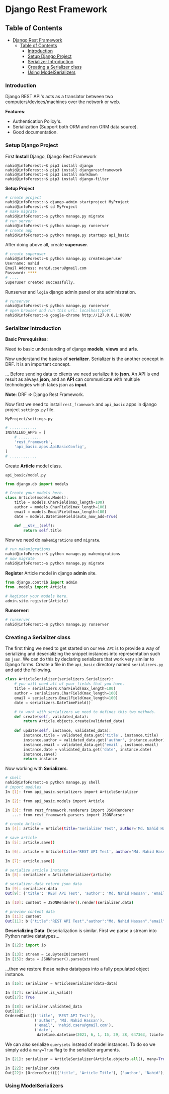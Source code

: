 # Django Rest Framework

## Table of Contents

- [Django Rest Framework](#django-rest-framework)
  - [Table of Contents](#table-of-contents)
    - [Introduction](#introduction)
    - [Setup Django Project](#setup-django-project)
    - [Serializer Introduction](#serializer-introduction)
    - [Creating a Serializer class](#creating-a-serializer-class)
    - [Using ModelSerializers](#using-modelserializers)

### Introduction

Django REST API's acts as a translator between two computers/devices/machines over the network or web.

**Features**:

- Authentication Policy's.
- Serialization (Support both ORM and non ORM data source).
- Good documentation.

### Setup Django Project

First **Install** Django, Django Rest Framework

```console
nahid@infoForest:~$ pip3 install django
nahid@infoForest:~$ pip3 install djangorestframework
nahid@infoForest:~$ pip3 install markdown
nahid@infoForest:~$ pip3 install django-filter
```

**Setup Project**

```bash
# create project
nahid@infoForest:~$ django-admin startproject MyProject
nahid@infoForest:~$ cd MyProject
# make migrate
nahid@infoForest:~$ python manage.py migrate
# run server
nahid@infoForest:~$ python manage.py runserver
# create app
nahid@infoForest:~$ python manage.py startapp api_basic
```

After doing above all, create **superuser**.

```bash
# create superuser
nahid@infoForest:~$ python manage.py createsuperuser
Username: nahid
Email Address: nahid.cseru@gmail.com
Password: ****
# ....
Superuser created successfully.
```

Runserver and `login` django admin panel or site administration.

```bash
# runserver
nahid@infoForest:~$ python manage.py runserver
# open browser and run this url: localhost:port
nahid@infoForest:~$ google-chrome http://127.0.0.1:8000/
```

### Serializer Introduction

**Basic Prerequisites**:

Need to basic understanding of django **models**, **views** and **urls**.

Now understand the basics of **serializer**. Serializer is the another concept in DRF. It is an important concept.

... Before sending data to clients we need serialize it to **json**. An API is end result as always **json**, and an **API** can communicate with multiple technologies which takes json as **input**.

**Note**: DRF => Django Rest Framework.

Now first we need to install `rest_framework` and `api_basic` apps in django project `settings.py` file.

`MyProject/settings.py`

```py
# ............
INSTALLED_APPS = [
    # ..........
    'rest_framework',
    'api_basic.apps.ApiBasicConfig',
]
# ............
```

Create **Article** model class.

`api_basic/model.py`

```py
from django.db import models

# Create your models here.
class Article(models.Model):
    title = models.CharField(max_length=100)
    author = models.CharField(max_length=100)
    email = models.EmailField(max_length=100)
    date = models.DateTimeField(auto_now_add=True)

    def __str__(self):
        return self.title
```

Now we need do `makemigrations` and `migrate`.

```bash
# run makemigrations
nahid@infoForest:~$ python manage.py makemigrations
# now migrate
nahid@infoForest:~$ python manage.py migrate
```

**Register** Article model in django **admin** site.

```py
from django.contrib import admin
from .models import Article

# Register your models here.
admin.site.register(Article)
```

**Runserver**:

```py
# runserver
nahid@infoForest:~$ python manage.py runserver
```

### Creating a Serializer class

The first thing we need to get started on our `Web API` is to provide a way of serializing and deserializing the snippet instances into representation such as `json`. We can do this by declaring serializers that work very similar to Django forms. Create a file in the `api_basic` directory named `serializers.py` and add the following. 

```py
class ArticleSerializer(serializers.Serializer):
    # you will need all of your fields that you have.
    title = serializers.CharField(max_length=100)
    author = serializers.CharField(max_length=100)
    email = serializers.EmailField(max_length=100)
    date = serializers.DateTimeField()

    # to work with serializers we need to defines this two methods.
    def create(self, validated_data):
        return Article.objects.create(validated_data)
    
    def update(self, instance, validated_data):
        instance.title = validated_data.get('title', instance.title)
        instance.author = validated_data.get('author', instance.author)
        instance.email = validated_data.get('email', instance.email)
        instance.date = validated_data.get('date', instance.date)
        instance.save()
        return instance
```

Now working with **Serializers**.

```bash
# shell
nahid@infoForest:~$ python manage.py shell
# import modules
In [1]: from api_basic.serializers import ArticleSerializer                                                                                      

In [2]: from api_basic.models import Article                                                                                                     

In [3]: from rest_framework.renderers import JSONRenderer 
   ...: from rest_framework.parsers import JSONParser                                                                               

# create Article
In [4]: article = Article(title='Serializer Test', author='Md. Nahid Hassan', email='nahid.cseru@gmail.com')                                     

# save article
In [5]: article.save()               

In [6]: article = Article(title='REST API Test', author='Md. Nahid Hassan', email='nahid.cseru@gmail.com')                                       
                                                                                                       
In [7]: article.save()               

# serialize article instance
In [8]: serializer = ArticleSerializer(article)                                                                                                  

# serializer.data return json data
In [9]: serializer.data                                                                                                                          
Out[9]: {'title': 'REST API Test', 'author': 'Md. Nahid Hassan', 'email': 'nahid.cseru@gmail.com', 'date': '2021-06-01T15:29:38.647363Z'}

In [10]: content = JSONRenderer().render(serializer.data)                                                                                        

# preview content data
In [11]: content                                                                                                                                 
Out[11]: b'{"title":"REST API Test","author":"Md. Nahid Hassan","email":"nahid.cseru@gmail.com","date":"2021-06-01T15:29:38.647363Z"}'

```

**Deserializing Data**: Deserialization is similar. First we parse a stream into Python native datatypes...

```py
In [12]: import io                                                                                                                               

In [13]: stream = io.BytesIO(content)      
In [15]: data = JSONParser().parse(stream)                                                                                                       
```

...then we restore those native datatypes into a fully populated object instance.

```py
In [16]: serializer = ArticleSerializer(data=data)                                                                                               

In [17]: serializer.is_valid()                                                                                                                   
Out[17]: True

In [18]: serializer.validated_data                                                                                                               
Out[18]: 
OrderedDict([('title', 'REST API Test'),
             ('author', 'Md. Nahid Hassan'),
             ('email', 'nahid.cseru@gmail.com'),
             ('date',
              datetime.datetime(2021, 6, 1, 15, 29, 38, 647363, tzinfo=<UTC>))])
```

We can also serialize `querysets` instead of model instances. To do so we simply add a `many=True` flag to the serializer arguments.

```py
In [21]: serializer = ArticleSerializer(Article.objects.all(), many=True)                                                                        

In [22]: serializer.data                                                                                                                         
Out[22]: [OrderedDict([('title', 'Article Title'), ('author', 'Nahid'), ('email', 'nahid.cseru@gmail.com'), ('date', '2021-06-01T06:33:37.445176Z')]), OrderedDict([('title', 'Article Title1'), ('author', 'Nahid'), ('email', 'nahid.cseru@gmail.com'), ('date', '2021-06-01T06:34:37.098949Z')]), OrderedDict([('title', 'Serializer Test'), ('author', 'Md. Nahid Hassan'), ('email', 'nahid.cseru@gmail.com'), ('date', '2021-06-01T15:29:17.523293Z')]), OrderedDict([('title', 'REST API Test'), ('author', 'Md. Nahid Hassan'), ('email', 'nahid.cseru@gmail.com'), ('date', '2021-06-01T15:29:38.647363Z')])]

```

### Using ModelSerializers